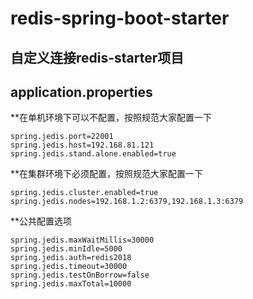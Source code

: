 redis-spring-boot-starter
=========================

自定义连接redis-starter项目
--------------------------

## application.properties
**在单机环境下可以不配置，按照规范大家配置一下  

    spring.jedis.port=22001
    spring.jedis.host=192.168.81.121
    spring.jedis.stand.alone.enabled=true

**在集群环境下必须配置，按照规范大家配置一下  

    spring.jedis.cluster.enabled=true
    spring.jedis.nodes=192.168.1.2:6379,192.168.1.3:6379  
    
**公共配置选项  

    spring.jedis.maxWaitMillis=30000
    spring.jedis.minIdle=5000
    spring.jedis.auth=redis2018
    spring.jedis.timeout=30000
    spring.jedis.testOnBorrow=false
    spring.jedis.maxTotal=10000

